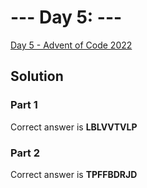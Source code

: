 # --- Day 5: ---

[Day 5  - Advent of Code 2022](https://adventofcode.com/2022/day/5)

## Solution

### Part 1

Correct answer is **LBLVVTVLP**

### Part 2

Correct answer is **TPFFBDRJD**
